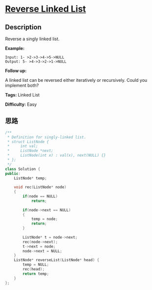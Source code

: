 # [Reverse Linked List][title]

## Description

Reverse a singly linked list.

**Example:**
            Input: 1- >2->3->4->5->NULL    Output: 5- >4->3->2->1->NULL    

**Follow up:**

A linked list can be reversed either iteratively or recursively. Could you
implement both?


**Tags:** Linked List

**Difficulty:** Easy

## 思路

``` cpp
/**
 * Definition for singly-linked list.
 * struct ListNode {
 *     int val;
 *     ListNode *next;
 *     ListNode(int x) : val(x), next(NULL) {}
 * };
 */
class Solution {
public:
    ListNode* temp;
    
    void rec(ListNode* node)
    {
        if(node == NULL)
            return;
        
        if(node->next == NULL)
        {
            temp = node;
            return;
        }
        
        ListNode* t = node->next;
        rec(node->next);
        t->next = node;
        node->next = NULL;
    }
    ListNode* reverseList(ListNode* head) {
        temp = NULL;
        rec(head);
        return temp;
    }
};
```

[title]: https://leetcode.com/problems/reverse-linked-list
